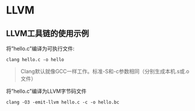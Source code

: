 # LLVM

## LLVM工具链的使用示例
将”hello.c”编译为可执行文件:
```
clang hello.c -o hello
```

> Clang默认就像GCC一样工作。标准-S和-c参数相同（分别生成本机.s或.o文件）

将”hello.c”编译为LLVM字节码文件 
```
clang -O3 -emit-llvm hello.c -c -o hello.bc
```